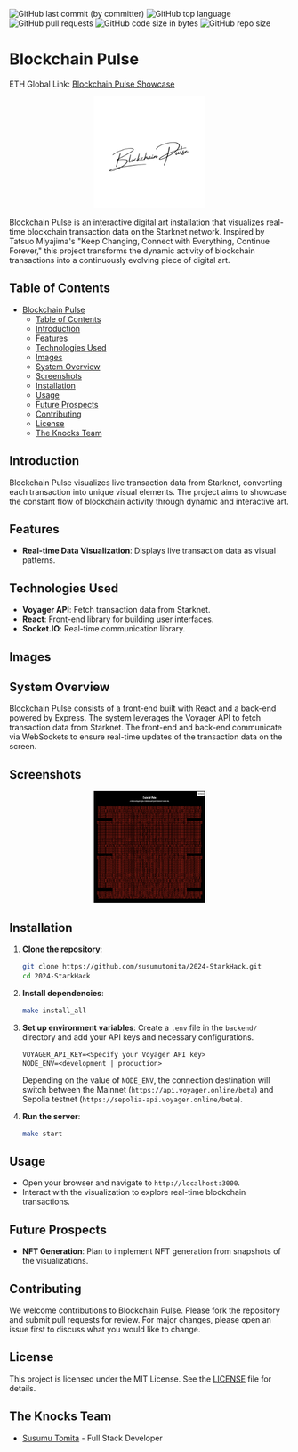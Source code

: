 ![GitHub last commit (by committer)](https://img.shields.io/github/last-commit/susumutomita/2024-StarkHack)
![GitHub top language](https://img.shields.io/github/languages/top/susumutomita/2024-StarkHack)
![GitHub pull requests](https://img.shields.io/github/issues-pr/susumutomita/2024-StarkHack)
![GitHub code size in bytes](https://img.shields.io/github/languages/code-size/susumutomita/2024-StarkHack)
![GitHub repo size](https://img.shields.io/github/repo-size/susumutomita/2024-StarkHack)

# Blockchain Pulse

ETH Global Link: [Blockchain Pulse Showcase](https://ethglobal.com/showcase/blockchain-pulse-rnnt1)

<div style="text-align: center;">
  <img src="./images/Logo.png" width="200" height="200" alt="Blockchain Pulse Logo"/>
</div>

Blockchain Pulse is an interactive digital art installation that visualizes real-time blockchain transaction data on the Starknet network. Inspired by Tatsuo Miyajima's "Keep Changing, Connect with Everything, Continue Forever," this project transforms the dynamic activity of blockchain transactions into a continuously evolving piece of digital art.

## Table of Contents

- [Blockchain Pulse](#blockchain-pulse)
  - [Table of Contents](#table-of-contents)
  - [Introduction](#introduction)
  - [Features](#features)
  - [Technologies Used](#technologies-used)
  - [Images](#images)
  - [System Overview](#system-overview)
  - [Screenshots](#screenshots)
  - [Installation](#installation)
  - [Usage](#usage)
  - [Future Prospects](#future-prospects)
  - [Contributing](#contributing)
  - [License](#license)
  - [The Knocks Team](#the-knocks-team)

## Introduction

Blockchain Pulse visualizes live transaction data from Starknet, converting each transaction into unique visual elements. The project aims to showcase the constant flow of blockchain activity through dynamic and interactive art.

## Features

- **Real-time Data Visualization**: Displays live transaction data as visual patterns.

## Technologies Used

- **Voyager API**: Fetch transaction data from Starknet.
- **React**: Front-end library for building user interfaces.
- **Socket.IO**: Real-time communication library.

## Images

## System Overview

Blockchain Pulse consists of a front-end built with React and a back-end powered by Express. The system leverages the Voyager API to fetch transaction data from Starknet. The front-end and back-end communicate via WebSockets to ensure real-time updates of the transaction data on the screen.

## Screenshots

<div style="text-align: center;">
  <img src="./images/art.png" width="200" height="200" alt="Blockchain Pulse Screenshot"/>
</div>

## Installation

1. **Clone the repository**:
   ```bash
   git clone https://github.com/susumutomita/2024-StarkHack.git
   cd 2024-StarkHack
   ```

2. **Install dependencies**:
   ```bash
   make install_all
   ```

3. **Set up environment variables**:
   Create a `.env` file in the `backend/` directory and add your API keys and necessary configurations.

   ```plaintext
   VOYAGER_API_KEY=<Specify your Voyager API key>
   NODE_ENV=<development | production>
   ```

   Depending on the value of `NODE_ENV`, the connection destination will switch between the Mainnet (`https://api.voyager.online/beta`) and Sepolia testnet (`https://sepolia-api.voyager.online/beta`).

4. **Run the server**:
   ```bash
   make start
   ```

## Usage

- Open your browser and navigate to `http://localhost:3000`.
- Interact with the visualization to explore real-time blockchain transactions.

## Future Prospects

- **NFT Generation**: Plan to implement NFT generation from snapshots of the visualizations.

## Contributing

We welcome contributions to Blockchain Pulse. Please fork the repository and submit pull requests for review. For major changes, please open an issue first to discuss what you would like to change.

## License

This project is licensed under the MIT License. See the [LICENSE](LICENSE) file for details.

## The Knocks Team

- [Susumu Tomita](https://susumutomita.netlify.app/) - Full Stack Developer
